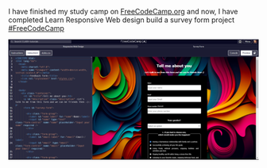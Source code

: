 I have finished my study camp on <a href="https://www.freecodecamp.org/" style>FreeCodeCamp.org</a>
and now, I have completed Learn Responsive Web design build a survey form project <a href="https://github.com/freeCodeCamp/freeCodeCamp" style>#FreeCodeCamp</a>

<a href="https://www.freecodecamp.org/learn/2022/responsive-web-design/#build-a-survey-form-project"><img src="/assets/Quiz.png"></a>
